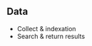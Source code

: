 ## Data
- Collect & indexation <!-- .element: class="fragment" data-fragment-index="1" -->
- Search & return results <!-- .element: class="fragment" data-fragment-index="2" -->